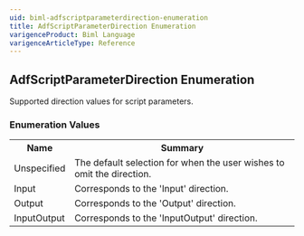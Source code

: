 ```yaml
---
uid: biml-adfscriptparameterdirection-enumeration
title: AdfScriptParameterDirection Enumeration
varigenceProduct: Biml Language
varigenceArticleType: Reference
---
```


## AdfScriptParameterDirection Enumeration<div class="LanguageSummary"><div class ="SummaryItem">Supported direction values for script parameters.</div></div><div class="EnumValueGroup">### Enumeration Values<table id="EnumValue" class="MemberList"><tbody><tr><th class="MemberNameColumnHeader">Name</th><th class="MemberSummaryColumnHeader">Summary</th></tr><tr class="cd0"><td class="MemberName">Unspecified</td><td class="MemberSummary"><div class ="SummaryItem">The default selection for when the user wishes to omit the direction.</div></td></tr><tr class="cd1"><td class="MemberName">Input</td><td class="MemberSummary"><div class ="SummaryItem">Corresponds to the 'Input' direction.</div></td></tr><tr class="cd0"><td class="MemberName">Output</td><td class="MemberSummary"><div class ="SummaryItem">Corresponds to the 'Output' direction.</div></td></tr><tr class="cd1"><td class="MemberName">InputOutput</td><td class="MemberSummary"><div class ="SummaryItem">Corresponds to the 'InputOutput' direction.</div></td></tr></tbody></table></div>